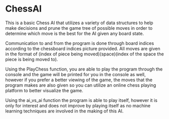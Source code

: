 # ChessAI
This is a basic Chess AI that utilizes a variety of data structures to help make decisions and prune the game tree of possible moves
in order to determine which move is the best for the AI given any board state. 

Communication to and from the program is done through board indices according to the chessboard indices picture provided. All moves are 
given in the format of (index of piece being moved)(space)(index of the space the piece is being moved to).

Using the PlayChess function, you are able to play the program through the console and the game will be printed for you in the console as
well, however if you prefer a better viewing of the game, the moves that the program makes are also given so you can utilize an online
chess playing platform to better visualize the game. 

Using the ai_vs_ai function the program is able to play itself, however it is only for interest and does not improve by playing itself 
as no machine learning techniques are involved in the making of this AI.
